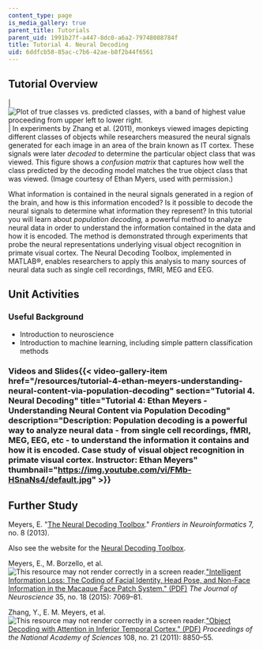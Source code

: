 ```yaml
---
content_type: page
is_media_gallery: true
parent_title: Tutorials
parent_uid: 1991b27f-a447-8dc0-a6a2-79748088784f
title: Tutorial 4. Neural Decoding
uid: 6ddfcb58-85ac-c7b6-42ae-b8f2b44f6561
---
```


Tutorial Overview
-----------------

| ![Plot of true classes vs. predicted classes, with a band of highest value proceeding from upper left to lower right.](BASEURL_PLACEHOLDER/resources/tutor4) | In experiments by Zhang et al. (2011), monkeys viewed images depicting different classes of objects while researchers measured the neural signals generated for each image in an area of the brain known as IT cortex. These signals were later _decoded_ to determine the particular object class that was viewed. This figure shows a _confusion matrix_ that captures how well the class predicted by the decoding model matches the true object class that was viewed. (Image courtesy of Ethan Myers, used with permission.) 

What information is contained in the neural signals generated in a region of the brain, and how is this information encoded? Is it possible to decode the neural signals to determine what information they represent? In this tutorial you will learn about _population decoding,_ a powerful method to analyze neural data in order to understand the information contained in the data and how it is encoded. The method is demonstrated through experiments that probe the neural representations underlying visual object recognition in primate visual cortex. The Neural Decoding Toolbox, implemented in MATLAB®, enables researchers to apply this analysis to many sources of neural data such as single cell recordings, fMRI, MEG and EEG.

Unit Activities
---------------

### Useful Background

*   Introduction to neuroscience
*   Introduction to machine learning, including simple pattern classification methods

### Videos and Slides{{< video-gallery-item href="/resources/tutorial-4-ethan-meyers-understanding-neural-content-via-population-decoding" section="Tutorial 4. Neural Decoding" title="Tutorial 4: Ethan Meyers - Understanding Neural Content via Population Decoding" description="Description: Population decoding is a powerful way to analyze neural data - from single cell recordings, fMRI, MEG, EEG, etc - to understand the information it contains and how it is encoded. Case study of visual object recognition in primate visual cortex. Instructor: Ethan Meyers" thumbnail="https://img.youtube.com/vi/FMb-HSnaNs4/default.jpg" >}}
Further Study
-------------

Meyers, E. "[The Neural Decoding Toolbox](https://www.ncbi.nlm.nih.gov/pmc/articles/PMC3660664/)." _Frontiers in Neuroinformatics_ 7, no. 8 (2013).

Also see the website for the [Neural Decoding Toolbox](http://www.readout.info/).

Meyers, E., M. Borzello, et al. ![This resource may not render correctly in a screen reader.](/images/inacessible.gif)["Intelligent Information Loss: The Coding of Facial Identity, Head Pose, and Non-Face Information in the Macaque Face Patch System." (PDF)](http://emeyers.scripts.mit.edu/emeyers/wp-content/uploads/2015/05/Meyers_JNeurosci_2015.pdf) _The Journal of Neuroscience_ 35, no. 18 (2015): 7069–81.

Zhang, Y., E. M. Meyers, et al. ![This resource may not render correctly in a screen reader.](/images/inacessible.gif)["Object Decoding with Attention in Inferior Temporal Cortex." (PDF)](http://www.pnas.org/content/108/21/8850.full.pdf) _Proceedings of the National Academy of Sciences_ 108, no. 21 (2011): 8850–55.